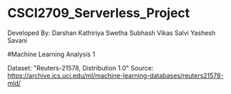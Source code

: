 # CSCI2709_Serverless_Project

Developed By:
Darshan Kathiriya
Swetha Subhash
Vikas Salvi
Yashesh Savani

#Machine Learning Analysis 1
 
Dataset: "Reuters-21578, Distribution 1.0"
Source: https://archive.ics.uci.edu/ml/machine-learning-databases/reuters21578-mld/ 